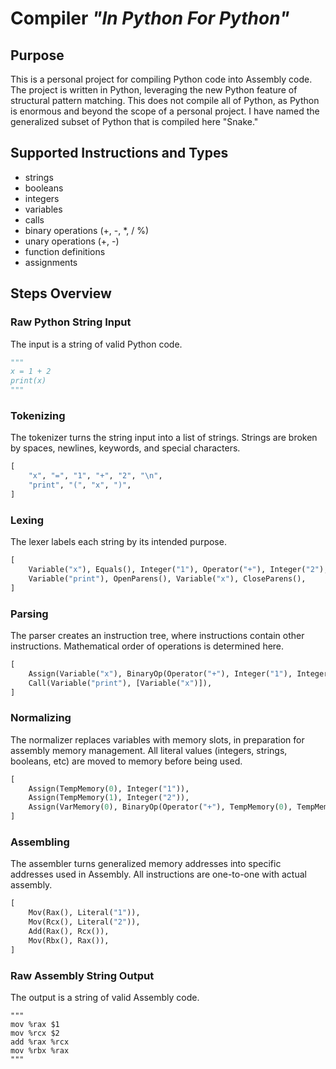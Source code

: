 

# Compiler *"In Python For Python"*


## Purpose
This is a personal project for compiling Python code into Assembly code.
The project is written in Python, leveraging the new Python feature of structural pattern matching.
This does not compile all of Python, as Python is enormous and beyond the
scope of a personal project.  I have named the generalized subset of Python
that is compiled here "Snake."


## Supported Instructions and Types
- strings
- booleans
- integers
- variables
- calls
- binary operations (+, -, *, / %)
- unary operations (+, -)
- function definitions
- assignments


## Steps Overview

### Raw Python String Input
The input is a string of valid Python code.
```python
"""
x = 1 + 2
print(x)
"""
```

### Tokenizing
The tokenizer turns the string input into a list of strings.
Strings are broken by spaces, newlines, keywords, and special characters.
```python
[
    "x", "=", "1", "+", "2", "\n",
    "print", "(", "x", ")",
]
```

### Lexing
The lexer labels each string by its intended purpose.
```python
[
    Variable("x"), Equals(), Integer("1"), Operator("+"), Integer("2"), Newline(),
    Variable("print"), OpenParens(), Variable("x"), CloseParens(),
]
```

### Parsing
The parser creates an instruction tree, where instructions contain other instructions.
Mathematical order of operations is determined here.
```python
[
    Assign(Variable("x"), BinaryOp(Operator("+"), Integer("1"), Integer("2"))),
    Call(Variable("print"), [Variable("x")]),
]
```

### Normalizing
The normalizer replaces variables with memory slots, in preparation for assembly memory management.
All literal values (integers, strings, booleans, etc) are moved to memory before being used.
```python
[
    Assign(TempMemory(0), Integer("1")),
    Assign(TempMemory(1), Integer("2")),
    Assign(VarMemory(0), BinaryOp(Operator("+"), TempMemory(0), TempMemory(1))),
]
```

### Assembling
The assembler turns generalized memory addresses into specific addresses used in Assembly.
All instructions are one-to-one with actual assembly.
```Python
[
    Mov(Rax(), Literal("1")),
    Mov(Rcx(), Literal("2")),
    Add(Rax(), Rcx()),
    Mov(Rbx(), Rax()),
]
```

### Raw Assembly String Output
The output is a string of valid Assembly code.
```
"""
mov %rax $1
mov %rcx $2
add %rax %rcx
mov %rbx %rax
"""
```